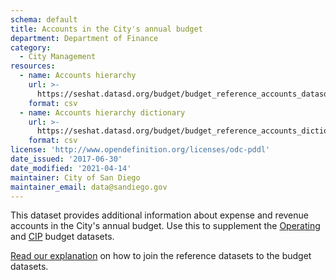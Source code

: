 ```yaml
---
schema: default
title: Accounts in the City's annual budget
department: Department of Finance
category:
  - City Management
resources:
  - name: Accounts hierarchy
    url: >-
      https://seshat.datasd.org/budget/budget_reference_accounts_datasd_v1.csv
    format: csv
  - name: Accounts hierarchy dictionary
    url: >-
      https://seshat.datasd.org/budget/budget_reference_accounts_dictionary_datasd.csv
    format: csv
license: 'http://www.opendefinition.org/licenses/odc-pddl'
date_issued: '2017-06-30'
date_modified: '2021-04-14'
maintainer: City of San Diego
maintainer_email: data@sandiego.gov
---
```

This dataset provides additional information about expense and revenue accounts in the City's annual budget. Use this to supplement the [Operating](/datasets/operating-budget/) and [CIP](/datasets/capital-budget-fy/) budget datasets. 
<!--more-->

[Read our explanation](/budget-topic/) on how to join the reference datasets to the budget datasets.